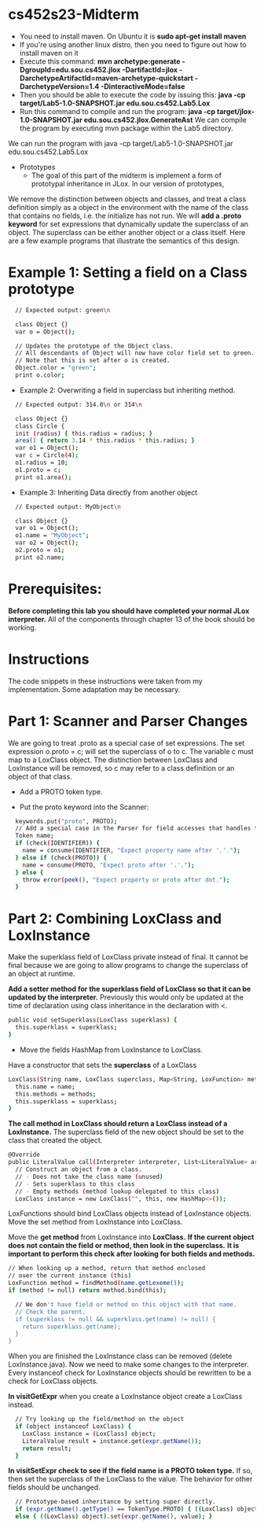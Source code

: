 # cs452s23-Midterm
- You need to install maven. On Ubuntu it is **sudo apt-get install maven**
- If you're using another linux distro, then you need to figure out how to install maven on it 
- Execute this command: **mvn archetype:generate -DgroupId=edu.sou.cs452.jlox -DartifactId=jlox -DarchetypeArtifactId=maven-archetype-quickstart -DarchetypeVersion=1.4 -DinteractiveMode=false**
- Then you should be able to execute the code by issuing this: **java -cp target/Lab5-1.0-SNAPSHOT.jar edu.sou.cs452.Lab5.Lox**
- Run this command to compile and run the program: **java -cp target/jlox-1.0-SNAPSHOT.jar edu.sou.cs452.jlox.GenerateAst**
We can compile the program by executing mvn package within the Lab5 directory.

We can run the program with java -cp target/Lab5-1.0-SNAPSHOT.jar edu.sou.cs452.Lab5.Lox
- Prototypes
  - The goal of this part of the midterm is implement a form of prototypal inheritance in JLox. In our version of prototypes,

We remove the distinction between objects and classes, and treat a class definition simply as a object in the environment with the name of the class that contains no fields, i.e. the initialize has not run.
We will **add a .proto keyword** for set expressions that dynamically update the superclass of an object. The superclass can be either another object or a class itself.
Here are a few example programs that illustrate the semantics of this design.

# Example 1: Setting a field on a Class prototype
```sh
  // Expected output: green\n

  class Object {}
  var o = Object();

  // Updates the prototype of the Object class.
  // All descendants of Object will now have color field set to green.
  // Note that this is set after o is created.
  Object.color = "green";
  print o.color;
```
- Example 2: Overwriting a field in superclass but inheriting method.
```sh
  // Expected output: 314.0\n or 314\n

  class Object {}
  class Circle {
  init (radius) { this.radius = radius; }
  area() { return 3.14 * this.radius * this.radius; }
  var o1 = Object();
  var c = Circle(4);
  o1.radius = 10;
  o1.proto = c;
  print o1.area();
```
- Example 3: Inheriting Data directly from another object
```sh
  // Expected output: MyObject\n

  class Object {}
  var o1 = Object();
  o1.name = "MyObject";
  var o2 = Object();
  o2.proto = o1;
  print o2.name;
```

# Prerequisites:
**Before completing this lab you should have completed your normal JLox interpreter.** All of the components through chapter 13 of the book should be working.

# Instructions
The code snippets in these instructions were taken from my implementation. Some adaptation may be necessary.

# Part 1: Scanner and Parser Changes
We are going to treat .proto as a special case of set expressions. The set expression o.proto = c; will set the superclass of o to c. The variable c must map to a LoxClass object. The distinction between LoxClass and LoxInstance will be removed, so c may refer to a class definition or an object of that class.

- Add a PROTO token type.

- Put the proto keyword into the Scanner:
```sh
  keywords.put("proto", PROTO);
  // Add a special case in the Parser for field accesses that handles the PROTO token.
  Token name;
  if (check(IDENTIFIER)) {
    name = consume(IDENTIFIER, "Expect property name after '.'.");
  } else if (check(PROTO)) {
    name = consume(PROTO, "Expect proto after '.'.");
  } else {
    throw error(peek(), "Expect property or proto after dot.");
  }
```
# Part 2: Combining LoxClass and LoxInstance
Make the superklass field of LoxClass private instead of final. It cannot be final because we are going to allow programs to change the superclass of an object at runtime.

**Add a setter method for the superklass field of LoxClass so that it can be updated by the interpreter.** 
Previously this would only be updated at the time of declaration using class inheritance in the declaration with <.
```sh
public void setSuperklass(LoxClass superklass) {
  this.superklass = superklass;
}
```
- Move the fields HashMap from LoxInstance to LoxClass.

Have a constructor that sets the **superclass** of a LoxClass
```sh
LoxClass(String name, LoxClass superclass, Map<String, LoxFunction> methods) {
  this.name = name;
  this.methods = methods;
  this.superklass = superklass;
}
```
**The call method in LoxClass should return a LoxClass instead of a LoxInstance.** The superclass field of the new object should be set to the class that created the object.
```sh
@Override
public LiteralValue call(Interpreter interpreter, List<LiteralValue> arguments) {
  // Construct an object from a class.
  // - Does not take the class name (unused)
  // - Sets superklass to this class
  // - Empty methods (method lookup delegated to this class)
  LoxClass instance = new LoxClass("", this, new HashMap<>());
```
LoxFunctions should bind LoxClass objects instead of LoxInstance objects.
Move the set method from LoxInstance into LoxClass.

Move the **get method** from LoxInstance into **LoxClass.** 
**If the current object does not contain the field or method, then look in the superclass.**
**It is important to perform this check after looking for both fields and methods.**
```sh
// When looking up a method, return that method enclosed
// over the current instance (this)
LoxFunction method = findMethod(name.getLexeme());
if (method != null) return method.bind(this);

  // We don't have field or method on this object with that name.
  // Check the parent.
  if (superklass != null && superklass.get(name) != null) {
    return superklass.get(name);
  }
}
```
When you are finished the LoxInstance class can be removed (delete LoxInstance.java). Now we need to make some changes to the interpreter.
Every instanceof check for LoxInstance objects should be rewritten to be a check for LoxClass objects.

**In visitGetExpr** when you create a LoxInstance object create a LoxClass instead.
```sh
  // Try looking up the field/method on the object
  if (object instanceof LoxClass) {
    LoxClass instance = (LoxClass) object;
    LiteralValue result = instance.get(expr.getName());
    return result;
  }
```
**In visitSetExpr check to see if the field name is a PROTO token type.** If so, then set the superclass of the LoxClass to the value. The behavior for other fields should be unchanged.
```sh
  // Prototype-based inheritance by setting super directly.
  if (expr.getName().getType() == TokenType.PROTO) { ((LoxClass) object).setSuperklass((LoxClass) value); } 
  else { ((LoxClass) object).set(expr.getName(), value); }
```
